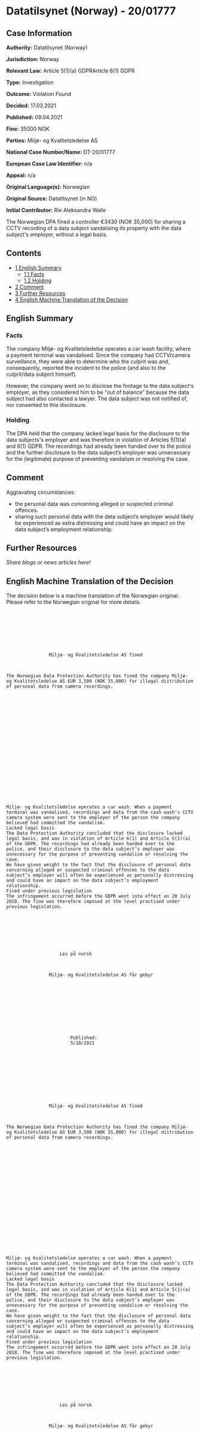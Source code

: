 # Datatilsynet (Norway) - 20/01777

## Case Information

**Authority:** Datatilsynet (Norway)

**Jurisdiction:** Norway

**Relevant Law:** Article 5(1)(a) GDPRArticle 6(1) GDPR

**Type:** Investigation

**Outcome:** Violation Found

**Decided:** 17.03.2021

**Published:** 09.04.2021

**Fine:** 35000 NOK

**Parties:** Miljø- og Kvalitetsledelse AS

**National Case Number/Name:** DT-20/01777

**European Case Law Identifier:** n/a

**Appeal:** n/a

**Original Language(s):** Norwegian

**Original Source:** Datatilsynet (in NO)

**Initial Contributor:** Rie Aleksandra Walle

The Norwegian DPA fined a controller €3430 (NOK 35,000) for sharing a CCTV recording of a data subject vandalising its property with the data subject's employer, without a legal basis.

## Contents

*   [1 English Summary](#English_Summary)
    *   [1.1 Facts](#Facts)
    *   [1.2 Holding](#Holding)
*   [2 Comment](#Comment)
*   [3 Further Resources](#Further_Resources)
*   [4 English Machine Translation of the Decision](#English_Machine_Translation_of_the_Decision)

## English Summary

### Facts

The company Miljø- og Kvalitetsledelse operates a car wash facility, where a payment terminal was vandalised. Since the company had CCTV/camera surveillance, they were able to determine who the culprit was and, consequently, reported the incident to the police (and also to the culprit/data subject himself).

However, the company went on to disclose the footage to the data subject's employer, as they considered him to be "out of balance" because the data subject had also contacted a lawyer. The data subject was not notified of, nor consented to this disclosure.

### Holding

The DPA held that the company lacked legal basis for the disclosure to the data subjects's employer and was therefore in violation of Articles 5(1)(a) and 6(1) GDPR. The recordings had already been handed over to the police and the further disclosure to the data subject’s employer was unnecessary for the (legitimate) purpose of preventing vandalism or resolving the case.

## Comment

Aggravating circumstances:

*   the personal data was concerning alleged or suspected criminal offences.
*   sharing such personal data with the data subject’s employer would likely be experienced as extra distressing and could have an impact on the data subject’s employment relationship.

## Further Resources

_Share blogs or news articles here!_

## English Machine Translation of the Decision

The decision below is a machine translation of the Norwegian original. Please refer to the Norwegian original for more details.

```

    
    

    
    
        
            
                Miljø- og Kvalitetsledelse AS fined

            

The Norwegian Data Protection Authority has fined the company Miljø- og Kvalitetsledelse AS EUR 3,500 (NOK 35,000) for illegal distribution of personal data from camera recordings.

                        
            
                    
                        
                    
                        
        
            
                
                        
                            
                        
                
            
    
    
        
            
            
                

Miljø- og Kvalitetsledelse operates a car wash. When a payment terminal was vandalised, recordings and data from the cash wash’s CCTV camera system were sent to the employer of the person the company believed had committed the vandalism.
Lacked legal basis
The Data Protection Authority concluded that the disclosure lacked legal basis, and was in violation of Article 6(1) and Article 5(1)(a) of the GDPR. The recordings had already been handed over to the police, and their disclosure to the data subject’s employer was unnecessary for the purpose of preventing vandalism or resolving the case.
We have given weight to the fact that the disclosure of personal data concerning alleged or suspected criminal offences to the data subject’s employer will often be experienced as personally distressing and could have an impact on the data subject’s employment relationship.
Fined under previous legislation
The infringement occurred before the GDPR went into effect on 20 July 2018. The fine was therefore imposed at the level practised under previous legislation.

            
        

        
        

                
                    Les på norsk
                    
                            
            
                Miljø- og Kvalitetsledelse AS får gebyr
            
    

                    
                

            
            

                
                    
                        Published:
                        5/10/2021
                    
                

            
        
    

    
    
        
            
                Miljø- og Kvalitetsledelse AS fined

            

The Norwegian Data Protection Authority has fined the company Miljø- og Kvalitetsledelse AS EUR 3,500 (NOK 35,000) for illegal distribution of personal data from camera recordings.

                        
            
                    
                        
                    
                        
        
            
                
                        
                            
                        
                
            
    
    
        
            
            
                

Miljø- og Kvalitetsledelse operates a car wash. When a payment terminal was vandalised, recordings and data from the cash wash’s CCTV camera system were sent to the employer of the person the company believed had committed the vandalism.
Lacked legal basis
The Data Protection Authority concluded that the disclosure lacked legal basis, and was in violation of Article 6(1) and Article 5(1)(a) of the GDPR. The recordings had already been handed over to the police, and their disclosure to the data subject’s employer was unnecessary for the purpose of preventing vandalism or resolving the case.
We have given weight to the fact that the disclosure of personal data concerning alleged or suspected criminal offences to the data subject’s employer will often be experienced as personally distressing and could have an impact on the data subject’s employment relationship.
Fined under previous legislation
The infringement occurred before the GDPR went into effect on 20 July 2018. The fine was therefore imposed at the level practised under previous legislation.

            
        

        
        

                
                    Les på norsk
                    
                            
            
                Miljø- og Kvalitetsledelse AS får gebyr
            
    

                    
                

            
            

                
                    
                        Published:
                        5/10/2021
                    
                

            
        
    

```

Retrieved from "[https://gdprhub.eu/index.php?title=Datatilsynet\_(Norway)\_-\_20/01777&oldid=24114](https://gdprhub.eu/index.php?title=Datatilsynet_\(Norway\)_-_20/01777&oldid=24114)"

[Categories](/index.php?title=Special:Categories "Special:Categories"):

*   [Datatilsynet (Norway)](/index.php?title=Category:Datatilsynet_\(Norway\) "Category:Datatilsynet (Norway)")
*   [Norway](/index.php?title=Category:Norway "Category:Norway")
*   [Article 5(1)(a) GDPR](/index.php?title=Category:Article_5\(1\)\(a\)_GDPR "Category:Article 5(1)(a) GDPR")
*   [Article 6(1) GDPR](/index.php?title=Category:Article_6\(1\)_GDPR "Category:Article 6(1) GDPR")
*   [2021](/index.php?title=Category:2021 "Category:2021")
*   [Norwegian](/index.php?title=Category:Norwegian "Category:Norwegian")

This page was last edited on 5 March 2022, at 18:53.

Content is available under [Creative Commons Attribution-NonCommercial-ShareAlike](https://creativecommons.org/licenses/by-nc-sa/4.0/) unless otherwise noted.

[Privacy policy](/index.php?title=GDPRhub:Privacy_policy)

[About GDPRhub](/index.php?title=GDPRhub:About)

[Disclaimers](/index.php?title=GDPRhub:General_disclaimer)

[![Creative Commons Attribution-NonCommercial-ShareAlike](/resources/assets/licenses/cc-by-nc-sa.png)](https://creativecommons.org/licenses/by-nc-sa/4.0/)

[![Powered by MediaWiki](/resources/assets/poweredby_mediawiki_88x31.png)](https://www.mediawiki.org/)